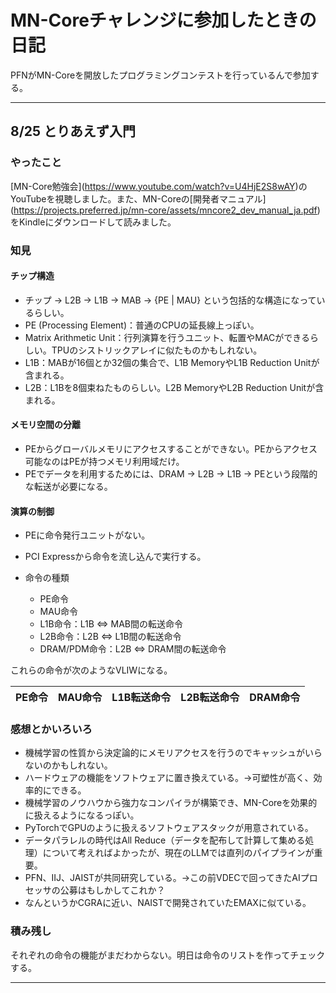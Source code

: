 # MN-Coreチャレンジに参加したときの日記
PFNがMN-Coreを開放したプログラミングコンテストを行っているんで参加する。
***
## 8/25 とりあえず入門

### やったこと
\[MN-Core勉強会\](https://www.youtube.com/watch?v=U4HjE2S8wAY)のYouTubeを視聴しました。また、MN-Coreの\[開発者マニュアル\](https://projects.preferred.jp/mn-core/assets/mncore2_dev_manual_ja.pdf)をKindleにダウンロードして読みました。

### 知見

#### チップ構造
- チップ -&gt; L2B -&gt; L1B -&gt; MAB -&gt; &#123;PE \| MAU&#125; という包括的な構造になっているらしい。
- PE \(Processing Element\)：普通のCPUの延長線上っぽい。
- Matrix Arithmetic Unit：行列演算を行うユニット、転置やMACができるらしい。TPUのシストリックアレイに似たものかもしれない。
- L1B：MABが16個とか32個の集合で、L1B MemoryやL1B Reduction Unitが含まれる。
- L2B：L1Bを8個束ねたものらしい。L2B MemoryやL2B Reduction Unitが含まれる。

#### メモリ空間の分離
- PEからグローバルメモリにアクセスすることができない。PEからアクセス可能なのはPEが持つメモリ利用域だけ。
- PEでデータを利用するためには、DRAM -&gt; L2B -&gt; L1B -&gt; PEという段階的な転送が必要になる。

#### 演算の制御
- PEに命令発行ユニットがない。
- PCI Expressから命令を流し込んで実行する。

- 命令の種類
  - PE命令
  - MAU命令
  - L1B命令：L1B &lt;=&gt; MAB間の転送命令
  - L2B命令：L2B &lt;=&gt; L1B間の転送命令
  - DRAM/PDM命令：L2B &lt;=&gt; DRAM間の転送命令

これらの命令が次のようなVLIWになる。

| PE命令 | MAU命令 | L1B転送命令 | L2B転送命令 | DRAM命令 |
|--------|---------|-------------|-------------|----------|

### 感想とかいろいろ
- 機械学習の性質から決定論的にメモリアクセスを行うのでキャッシュがいらないのかもしれない。
- ハードウェアの機能をソフトウェアに置き換えている。→可塑性が高く、効率的にできる。
- 機械学習のノウハウから強力なコンパイラが構築でき、MN-Coreを効果的に扱えるようになるっぽい。
- PyTorchでGPUのように扱えるソフトウェアスタックが用意されている。
- データパラレルの時代はAll Reduce（データを配布して計算して集める処理）について考えればよかったが、現在のLLMでは直列のパイプラインが重要。
- PFN、IIJ、JAISTが共同研究している。→この前VDECで回ってきたAIプロセッサの公募はもしかしてこれか？
- なんというかCGRAに近い、NAISTで開発されていたEMAXに似ている。

### 積み残し
それぞれの命令の機能がまだわからない。明日は命令のリストを作ってチェックする。


***
